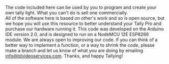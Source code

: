 The code included here can be used by you to program and create your own tally light.
What you can't do is sell one commercially.  
All of the software here is based on other's work and so is open source, but we hope you will use this resource to better understand your Tally Pro and purchase our hardware running it.
This code was developed on the Arduino IDE version 2.0, and is designed to run on a NodeMCU 12E ESP8266 module.
We are always open to improving our code.  If you can think of a better way to implement a function, or a way to shrink the code, please make a branch and let us know of what you are doing by emailing info@tdvideoservices.com.
Thanks, and happy Tallying!
